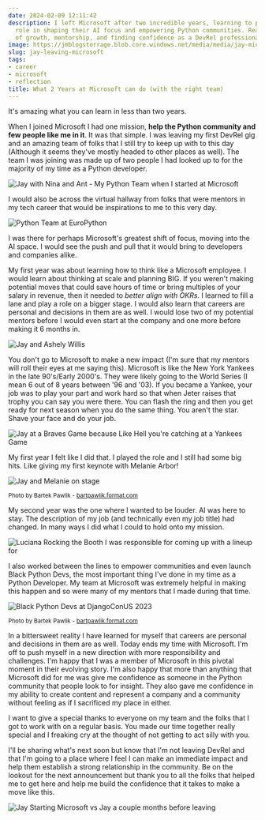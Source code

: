 ```yaml
---
date: 2024-02-09 12:11:42
description: I left Microsoft after two incredible years, learning to play a vital
  role in shaping their AI focus and empowering Python communities. Read my story
  of growth, mentorship, and finding confidence as a DevRel professional.
image: https://jmblogstorrage.blob.core.windows.net/media/media/jay-microsoft-start-end.jpg
slug: jay-leaving-microsoft
tags:
- career
- microsoft
- reflection
title: What 2 Years at Microsoft can do (with the right team)
---
```


It's amazing what you can learn in less than two years.

When I joined Microsoft I had one mission, **help the Python community and few people like me in it**. It was that simple. I was leaving my first DevRel gig and an amazing team of folks that I still try to keep up with to this day (Although it seems they've mostly headed to other places as well). The team I was joining was made up of two people I had looked up to for the majority of my time as a Python developer.

![Jay with Nina and Ant - My Python Team when I started at Microsoft](https://jmblogstorrage.blob.core.windows.net/media/media/jay-nina-ant-pycon-2022.jpeg)

I would also be across the virtual hallway from folks that were mentors in my tech career that would be inspirations to me to this very day.

![Python Team at EuroPython](https://jmblogstorrage.blob.core.windows.net/media/media/europython-booth-2022.jpeg)

I was there for perhaps Microsoft's greatest shift of focus, moving into the AI space. I would see the push and pull that it would bring to developers and companies alike.

My first year was about learning how to think like a Microsoft employee. I would learn about thinking at scale and planning BIG. If you weren't making potential moves that could save hours of time or bring multiples of your salary in revenue, then it needed to _better align with OKRs_. I learned to fill a lane and play a role on a bigger stage. I would also learn that careers are personal and decisions in them are as well. I would lose two of my potential mentors before I would even start at the company and one more before making it 6 months in.

![Jay and Ashely Willis](https://jmblogstorrage.blob.core.windows.net/media/media/jay_ashley_github_universe.jpeg)

You don't go to Microsoft to make a new impact (I'm sure that my mentors will roll their eyes at me saying this). Microsoft is like the New York Yankees in the late 90's/Early 2000's. They were likely going to the World Series (I mean 6 out of 8 years between '96 and '03). If you became a Yankee, your job was to play your part and work hard so that when Jeter raises that trophy you can say you were there. You can flash the ring and then you get ready for next season when you do the same thing. You aren't the star. Shave your face and do your job.

![Jay at a Braves Game because Like Hell you're catching at a Yankees Game](https://jmblogstorrage.blob.core.windows.net/media/media/baseball-field-hispanic-heritage-night.jpeg)

My first year I felt like I did that. I played the role and I still had some big hits. Like giving my first keynote with Melanie Arbor!

![Jay and Melanie on stage](https://jmblogstorrage.blob.core.windows.net/media/media/jay-melanie-on-stage-dcus-2022.jpg)

<small> Photo by Bartek Pawlik - <a href="https://bartpawlik.format.com">bartpawlik.format.com</a></small>

My second year was the one where I wanted to be louder. AI was here to stay. The description of my job (and technically even my job title) had changed. In many ways I did what I could to hold onto my mission.

![Luciana Rocking the Booth I was responsible for coming up with a lineup for](https://jmblogstorrage.blob.core.windows.net/media/media/Luciana%20Drawing%20the%20Crowd.jpeg)

I also worked between the lines to empower communities and even launch Black Python Devs, the most important thing I've done in my time as a Python Developer. My team at Microsoft was extremely helpful in making this happen and so were many of my mentors that I made during that time.

![Black Python Devs at DjangoConUS 2023](https://jmblogstorrage.blob.core.windows.net/media/black-python-devs-dcus-2023.JPG)

<small> Photo by Bartek Pawlik - <a href="https://bartpawlik.format.com">bartpawlik.format.com</a></small>

In a bittersweet reality I have learned for myself that careers are personal and decisions in them are as well. Today ends my time with Microsoft. I'm off to push myself in a new direction with more responsibility and challenges. I'm happy that I was a member of Microsoft in this pivotal moment in their evolving story. I'm also happy that more than anything that Microsoft did for me was give me confidence as someone in the Python community that people look to for insight. They also gave me confidence in my ability to create content and represent a company and a community without feeling as if I sacrificed my place in either.

I want to give a special thanks to everyone on my team and the folks that I got to work with on a regular basis. You made our time together really special and I freaking cry at the thought of not getting to act silly with you.

I'll be sharing what's next soon but know that I'm not leaving DevRel and that I'm going to a place where I feel I can make an immediate impact and help them establish a strong relationship in the community.  Be on the lookout for the next announcement but thank you to all the folks that helped me to get here and help me build the confidence that it takes to make a move like this.

![Jay Starting Microsoft vs Jay a couple months before leaving](https://jmblogstorrage.blob.core.windows.net/media/media/jay-microsoft-start-end.jpg)
